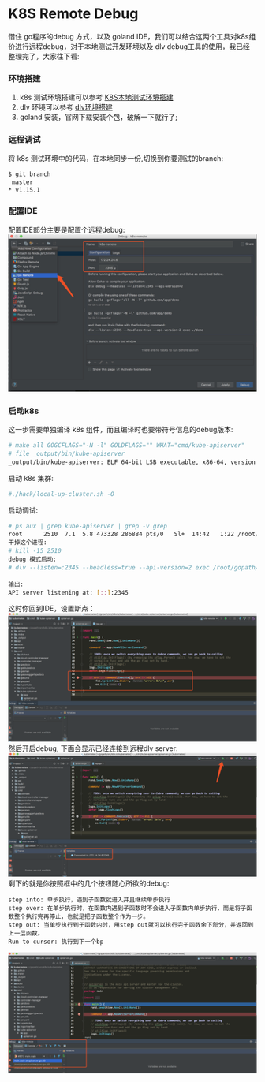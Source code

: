 # K8S Remote Debug
借住 go程序的debug 方式，以及 goland IDE，我们可以结合这两个工具对k8s组价进行远程debug，对于本地测试开发环境以及 dlv debug工具的使用，我已经整理完了，大家往下看:

### 环境搭建
1. k8s 测试环境搭建可以参考 [K8S本地测试环境搭建](/tasks/local_cluster_up.md)  
2. dlv 环境可以参考 [dlv环境搭建](/tasks/go_debug.md)  
3. goland 安装，官网下载安装个包，破解一下就行了;

### 远程调试
将 k8s 测试环境中的代码，在本地同步一份,切换到你要测试的branch:
```
$ git branch
 master
* v1.15.1
```
### 配置IDE
配置IDE部分主要是配置个远程debug:
![config](/images/config_debug.png)

### 启动k8s
这一步需要单独编译 k8s 组件，而且编译时也要带符号信息的debug版本:
```bash
# make all GOGCFLAGS="-N -l" GOLDFLAGS="" WHAT="cmd/kube-apiserver"
# file _output/bin/kube-apiserver
_output/bin/kube-apiserver: ELF 64-bit LSB executable, x86-64, version 1 (SYSV), statically linked, not stripped
```
启动 k8s 集群:
```bash
#./hack/local-up-cluster.sh -O
```

启动调试:
```bash
# ps aux | grep kube-apiserver | grep -v grep
root      2510  7.1  5.8 473328 286884 pts/0   Sl+  14:42   1:22 /root/gopath/src/k8s.io/kubernetes/_output/bin/kube-apiserver --authorization-mode=Node,RBAC --runtime-config=settings.k8s.io/v1alpha1 --cloud-provider= --cloud-config= --v=3 --vmodule= --cert-dir=/var/run/kubernetes --client-ca-file=/var/run/kubernetes/client-ca.crt --service-account-key-file=/tmp/kube-serviceaccount.key --service-account-lookup=true --enable-admission-plugins=LimitRanger,ServiceAccount,DefaultStorageClass,DefaultTolerationSeconds,MutatingAdmissionWebhook,ValidatingAdmissionWebhook,ResourceQuota,PodPreset,StorageObjectInUseProtection --disable-admission-plugins= --admission-control-config-file= --bind-address=0.0.0.0 --secure-port=6443 --tls-cert-file=/var/run/kubernetes/serving-kube-apiserver.crt --tls-private-key-file=/var/run/kubernetes/serving-kube-apiserver.key --insecure-bind-address=127.0.0.1 --insecure-port=8080 --storage-backend=etcd3 --etcd-servers=http://127.0.0.1:2379 --service-cluster-ip-range=10.0.0.0/24 --feature-gates=AllAlpha=false --external-hostname=localhost --requestheader-username-headers=X-Remote-User --requestheader-group-headers=X-Remote-Group --requestheader-extra-headers-prefix=X-Remote-Extra- --requestheader-client-ca-file=/var/run/kubernetes/request-header-ca.crt --requestheader-allowed-names=system:auth-proxy --proxy-client-cert-file=/var/run/kubernetes/client-auth-proxy.crt --proxy-client-key-file=/var/run/kubernetes/client-auth-proxy.key --cors-allowed-origins=/127.0.0.1(:[0-9]+)?$,/localhost(:[0-9]+)?$
干掉这个进程:
# kill -15 2510
debug 模式启动:
# dlv --listen=:2345 --headless=true --api-version=2 exec /root/gopath/src/k8s.io/kubernetes/_output/bin/kube-apiserver -- --authorization-mode=Node,RBAC --runtime-config=settings.k8s.io/v1alpha1 --cloud-provider= --cloud-config= --v=3 --vmodule= --cert-dir=/var/run/kubernetes --client-ca-file=/var/run/kubernetes/client-ca.crt --service-account-key-file=/tmp/kube-serviceaccount.key --service-account-lookup=true --enable-admission-plugins=LimitRanger,ServiceAccount,DefaultStorageClass,DefaultTolerationSeconds,MutatingAdmissionWebhook,ValidatingAdmissionWebhook,ResourceQuota,PodPreset,StorageObjectInUseProtection --disable-admission-plugins= --admission-control-config-file= --bind-address=0.0.0.0 --secure-port=6443 --tls-cert-file=/var/run/kubernetes/serving-kube-apiserver.crt --tls-private-key-file=/var/run/kubernetes/serving-kube-apiserver.key --insecure-bind-address=127.0.0.1 --insecure-port=8080 --storage-backend=etcd3 --etcd-servers=http://127.0.0.1:2379 --service-cluster-ip-range=10.0.0.0/24 --feature-gates=AllAlpha=false --external-hostname=localhost --requestheader-username-headers=X-Remote-User --requestheader-group-headers=X-Remote-Group --requestheader-extra-headers-prefix=X-Remote-Extra- --requestheader-client-ca-file=/var/run/kubernetes/request-header-ca.crt --requestheader-allowed-names=system:auth-proxy --proxy-client-cert-file=/var/run/kubernetes/client-auth-proxy.crt --proxy-client-key-file=/var/run/kubernetes/client-auth-proxy.key --cors-allowed-origins='/127.0.0.1(:[0-9]+)?$,/localhost(:[0-9]+)?$'

输出:
API server listening at: [::]:2345
```
这时你回到IDE，设置断点：
![set_bp](/images/set_breakpoint.png)
然后开启debug, 下面会显示已经连接到远程dlv server:
![connect](/images/connect_dlv.png)
剩下的就是你按照框中的几个按钮随心所欲的debug:
```
step into: 单步执行，遇到子函数就进入并且继续单步执行
step over: 在单步执行时，在函数内遇到子函数时不会进入子函数内单步执行，而是将子函数整个执行完再停止，也就是把子函数整个作为一步。
step out: 当单步执行到子函数内时，用step out就可以执行完子函数余下部分，并返回到上一层函数。
Run to cursor: 执行到下一个bp
```
![start](/images/start_debug.png)
